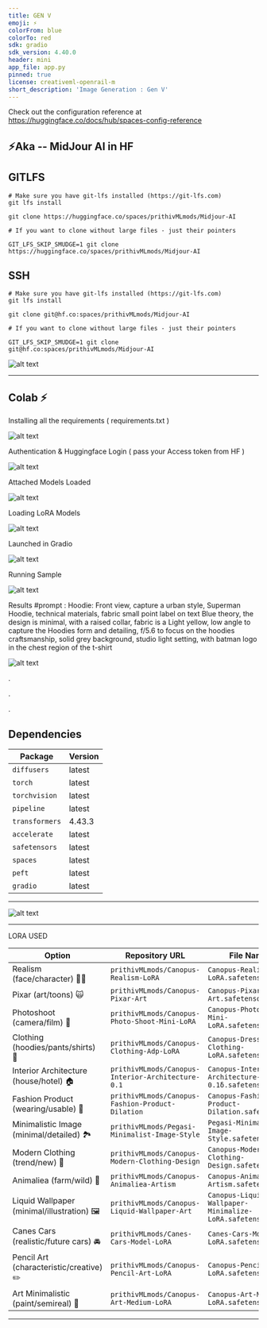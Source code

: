 ```yaml
---
title: GEN V
emoji: ⚡
colorFrom: blue
colorTo: red
sdk: gradio
sdk_version: 4.40.0
header: mini
app_file: app.py
pinned: true
license: creativeml-openrail-m
short_description: 'Image Generation : Gen V'
---
```


Check out the configuration reference at https://huggingface.co/docs/hub/spaces-config-reference

## ⚡Aka -- MidJour AI in HF

## GITLFS

    # Make sure you have git-lfs installed (https://git-lfs.com)
    git lfs install
    
    git clone https://huggingface.co/spaces/prithivMLmods/Midjour-AI
    
    # If you want to clone without large files - just their pointers
    
    GIT_LFS_SKIP_SMUDGE=1 git clone https://huggingface.co/spaces/prithivMLmods/Midjour-AI
    
## SSH
    
    # Make sure you have git-lfs installed (https://git-lfs.com)
    git lfs install
    
    git clone git@hf.co:spaces/prithivMLmods/Midjour-AI
    
    # If you want to clone without large files - just their pointers
    
    GIT_LFS_SKIP_SMUDGE=1 git clone git@hf.co:spaces/prithivMLmods/Midjour-AI

![alt text](assets/genv.png)

-------------------------------------------------------------------------------------------------------------

## Colab ⚡

Installing all the requirements ( requirements.txt )

![alt text](Colab/colab1.png)

Authentication & Huggingface Login ( pass your Access token from HF )

![alt text](Colab/colab2.png)

Attached Models Loaded

![alt text](Colab/colab3.png)

Loading LoRA Models

![alt text](Colab/colab4.png)

Launched in Gradio

![alt text](Colab/colab5.png)

Running Sample

![alt text](Colab/colab6.png)

Results #prompt : Hoodie: Front view, capture a urban style, Superman Hoodie, technical materials, fabric small point label on text Blue theory, the design is minimal, with a raised collar, fabric is a Light yellow, low angle to capture the Hoodies form and detailing, f/5.6 to focus on the hoodies craftsmanship, solid grey background, studio light setting, with batman logo in the chest region of the t-shirt


![alt text](Colab/colab7.png)


.

.

.

## Dependencies

| Package        | Version       |
|----------------|---------------|
| `diffusers`    | latest        |
| `torch`        | latest        |
| `torchvision`  | latest        |
| `pipeline`     | latest        |
| `transformers` | 4.43.3        |
| `accelerate`   | latest        |
| `safetensors`  | latest        |
| `spaces`       | latest        |
| `peft`         | latest        |
| `gradio`       | latest        |

------------------------------------------------------------------------------------------------------------------------------------------------------------------------------


![alt text](assets/GenVis.gif)


----------------------------------------------------------------------------------------------------------------------------------------------------------------------------

LORA USED

| Option                               | Repository URL                                       | File Name                                      | Alias        |
|--------------------------------------|------------------------------------------------------|------------------------------------------------|--------------|
| Realism (face/character) 👦🏻          | `prithivMLmods/Canopus-Realism-LoRA`                 | `Canopus-Realism-LoRA.safetensors`             | `rlms`       |
| Pixar (art/toons) 🙀                 | `prithivMLmods/Canopus-Pixar-Art`                    | `Canopus-Pixar-Art.safetensors`                | `pixar`      |
| Photoshoot (camera/film) 📸          | `prithivMLmods/Canopus-Photo-Shoot-Mini-LoRA`        | `Canopus-Photo-Shoot-Mini-LoRA.safetensors`    | `photo`      |
| Clothing (hoodies/pants/shirts) 👔   | `prithivMLmods/Canopus-Clothing-Adp-LoRA`            | `Canopus-Dress-Clothing-LoRA.safetensors`      | `clth`       |
| Interior Architecture (house/hotel) 🏠 | `prithivMLmods/Canopus-Interior-Architecture-0.1`    | `Canopus-Interior-Architecture-0.1δ.safetensors` | `arch`       |
| Fashion Product (wearing/usable) 👜  | `prithivMLmods/Canopus-Fashion-Product-Dilation`     | `Canopus-Fashion-Product-Dilation.safetensors` | `fashion`    |
| Minimalistic Image (minimal/detailed) 🏞️ | `prithivMLmods/Pegasi-Minimalist-Image-Style`        | `Pegasi-Minimalist-Image-Style.safetensors`    | `minimalist` |
| Modern Clothing (trend/new) 👕       | `prithivMLmods/Canopus-Modern-Clothing-Design`       | `Canopus-Modern-Clothing-Design.safetensors`   | `mdrnclth`   |
| Animaliea (farm/wild) 🫎             | `prithivMLmods/Canopus-Animaliea-Artism`             | `Canopus-Animaliea-Artism.safetensors`         | `Animaliea`  |
| Liquid Wallpaper (minimal/illustration) 🖼️ | `prithivMLmods/Canopus-Liquid-Wallpaper-Art`         | `Canopus-Liquid-Wallpaper-Minimalize-LoRA.safetensors` | `liquid`     |
| Canes Cars (realistic/future cars) 🚘 | `prithivMLmods/Canes-Cars-Model-LoRA`                | `Canes-Cars-Model-LoRA.safetensors`            | `car`        |
| Pencil Art (characteristic/creative) ✏️ | `prithivMLmods/Canopus-Pencil-Art-LoRA`               | `Canopus-Pencil-Art-LoRA.safetensors`          | `Pencil Art` |
| Art Minimalistic (paint/semireal) 🎨 | `prithivMLmods/Canopus-Art-Medium-LoRA`              | `Canopus-Art-Medium-LoRA.safetensors`          | `mdm`        |



-----------------------------------------------------------------------------------------------------------------------------------------------------------------------------------------------------


